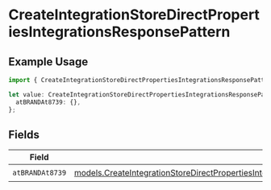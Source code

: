 # CreateIntegrationStoreDirectPropertiesIntegrationsResponsePattern

## Example Usage

```typescript
import { CreateIntegrationStoreDirectPropertiesIntegrationsResponsePattern } from "@vercel/sdk/models/createintegrationstoredirectop.js";

let value: CreateIntegrationStoreDirectPropertiesIntegrationsResponsePattern = {
  atBRANDAt8739: {},
};
```

## Fields

| Field                                                                                                                                                                                                                                        | Type                                                                                                                                                                                                                                         | Required                                                                                                                                                                                                                                     | Description                                                                                                                                                                                                                                  |
| -------------------------------------------------------------------------------------------------------------------------------------------------------------------------------------------------------------------------------------------- | -------------------------------------------------------------------------------------------------------------------------------------------------------------------------------------------------------------------------------------------- | -------------------------------------------------------------------------------------------------------------------------------------------------------------------------------------------------------------------------------------------- | -------------------------------------------------------------------------------------------------------------------------------------------------------------------------------------------------------------------------------------------- |
| `atBRANDAt8739`                                                                                                                                                                                                                              | [models.CreateIntegrationStoreDirectPropertiesIntegrationsResponse200ApplicationJSONResponseBodyStoreAtBRANDAt8739](../models/createintegrationstoredirectpropertiesintegrationsresponse200applicationjsonresponsebodystoreatbrandat8739.md) | :heavy_check_mark:                                                                                                                                                                                                                           | N/A                                                                                                                                                                                                                                          |